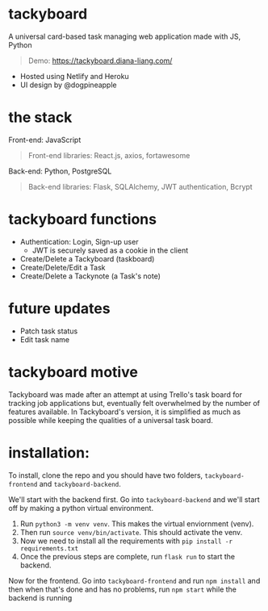 # tackyboard
A universal card-based task managing web application made with JS, Python
>Demo: https://tackyboard.diana-liang.com/
- Hosted using Netlify and Heroku
- UI design by @dogpineapple

# the stack
Front-end: JavaScript 
> Front-end libraries: React.js, axios, fortawesome

Back-end: Python, PostgreSQL
> Back-end libraries: Flask, SQLAlchemy, JWT authentication, Bcrypt

# tackyboard functions
- Authentication: Login, Sign-up user
  - JWT is securely saved as a cookie in the client
- Create/Delete a Tackyboard (taskboard)
- Create/Delete/Edit a Task
- Create/Delete a Tackynote (a Task's note)

# future updates
- Patch task status
- Edit task name

# tackyboard motive
Tackyboard was made after an attempt at using Trello's task board for tracking job applications but, eventually felt overwhelmed by the number of features available.
In Tackyboard's version, it is simplified as much as possible while keeping the qualities of a universal task board.

# installation:
To install, clone the repo and you should have two folders, `tackyboard-frontend` and `tackyboard-backend`.

We'll start with the backend first.
Go into `tackyboard-backend` and we'll start off by making a python virtual environment.
1. Run `python3 -m venv venv`. This makes the virtual enviornment (venv).
2. Then run `source venv/bin/activate`. This should activate the venv.
3. Now we need to install all the requirements with `pip install -r requirements.txt`
4. Once the previous steps are complete, run `flask run` to start the backend.

Now for the frontend.
Go into `tackyboard-frontend` and run `npm install` and then when that's done and has no problems, run `npm start` while the backend is running
